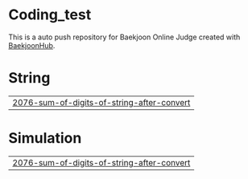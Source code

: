 # Coding_test
This is a auto push repository for Baekjoon Online Judge created with [BaekjoonHub](https://github.com/BaekjoonHub/BaekjoonHub).


# String
|  |
| ------- |
| [2076-sum-of-digits-of-string-after-convert](https://github.com/minjae0403/Coding_test/tree/master/2076-sum-of-digits-of-string-after-convert) |
# Simulation
|  |
| ------- |
| [2076-sum-of-digits-of-string-after-convert](https://github.com/minjae0403/Coding_test/tree/master/2076-sum-of-digits-of-string-after-convert) |